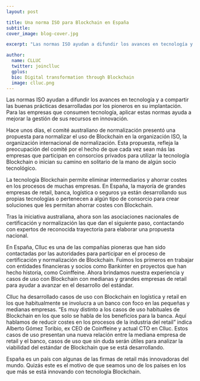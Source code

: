 ```yaml
---
layout: post

title: Una norma ISO para Blockchain en España
subtitle: 
cover_image: blog-cover.jpg

excerpt: "Las normas ISO ayudan a difundir los avances en tecnología y a compartir las buenas prácticas desarrolladas por los pioneros en su implantación. Para las empresas que consumen tecnología, aplicar estas normas ayuda a (...)"

author:
  name: CLLUC
  twitter: joinclluc
  gplus: 
  bio: Digital transformation through Blockchain
  image: clluc.png
---
```


Las normas ISO ayudan a difundir los avances en tecnología y a compartir las buenas prácticas desarrolladas por los pioneros en su implantación. Para las empresas que consumen tecnología, aplicar estas normas ayuda a mejorar la gestión de sus recursos en innovación.


Hace unos días, el comité australiano de normalización presentó una propuesta para normalizar el uso de Blockchain en la organización ISO, la organización internacional de normalización. Esta propuesta, refleja la preocupación del comité por el hecho de que cada vez sean más las empresas que participan en consorcios privados para utilizar la tecnología Blockchain o inician su camino en solitario de la mano de algún socio tecnológico.

La tecnología Blockchain permite eliminar intermediarios y ahorrar costes en los procesos de muchas empresas. En España, la mayoría de grandes empresas de retail, banca, logística o seguros ya están desarrollando sus propias tecnologías o pertenecen a algún tipo de consorcio para crear soluciones que les permitan ahorrar costes con Blockchain.

Tras la iniciativa australiana, ahora son las asociaciones nacionales de certificación y normalización las que dan el siguiente paso, contactando con expertos de reconocida trayectoria para elaborar una propuesta nacional. 

En España, Clluc es una de las compañías pioneras que han sido contactadas por las autoridades para participar en el proceso de certificación y normalización de Blockchain. Fuimos los primeros en trabajar con entidades financieras y socios como Bankinter en proyectos que han hecho historia, como Coinffeine. Ahora brindamos nuestra experiencia y casos de uso con Blockchain con medianas y grandes empresas de retail para ayudar a avanzar en el desarrollo del estándar.


Clluc ha desarrollado casos de uso con Blockchain en logística y retail en los que habitualmente se involucra a un banco con foco en las pequeñas y medianas empresas. “Es muy distinto a los casos de uso habituales de Blockchain en los que solo se habla de los beneficios para la banca. Aquí hablamos de reducir costes en los procesos de la industria del retail” indica Alberto Gómez Toribio, ex CEO de Coinffeine y actual CTO en Clluc.
Estos casos de uso presentan una nueva relación entre la mediana empresa de retail y el banco, casos de uso que sin duda serán útiles para analizar la viabilidad del estándar de Blockchain que se está desarrollando.


España es un país con algunas de las firmas de retail más innovadoras del mundo. Quizás este es el motivo de que seamos uno de los países en los que más se está innovando con tecnología Blockchain.
